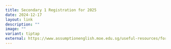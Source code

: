 ```yaml
---
title: Secondary 1 Registration for 2025
date: 2024-12-17
layout: link
description: ""
image: ""
variant: tiptap
external: https://www.assumptionenglish.moe.edu.sg/useful-resources/for-students/administrative-information/secondary-1-registration-for-2025/
---
```

